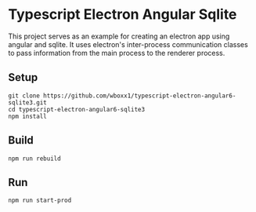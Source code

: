 # Typescript Electron Angular Sqlite

This project serves as an example for creating an electron app using angular and sqlite.  It uses electron's inter-process communication classes to pass information from the main process to the renderer process.

## Setup

```
git clone https://github.com/wboxx1/typescript-electron-angular6-sqlite3.git
cd typescript-electron-angular6-sqlite3
npm install
```

## Build

`npm run rebuild`

## Run

`npm run start-prod`
